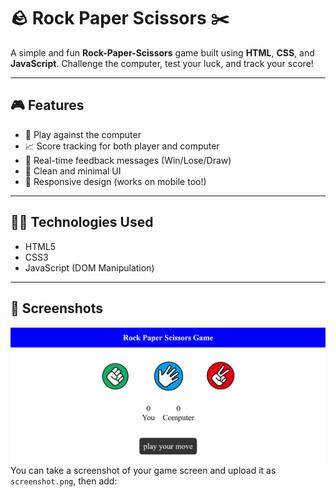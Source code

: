 # 🪨 Rock Paper Scissors ✂️

A simple and fun **Rock-Paper-Scissors** game built using **HTML**, **CSS**, and **JavaScript**. Challenge the computer, test your luck, and track your score!

---

## 🎮 Features

- 🔁 Play against the computer
- 📈 Score tracking for both player and computer
- 💬 Real-time feedback messages (Win/Lose/Draw)
- 🎨 Clean and minimal UI
- 📱 Responsive design (works on mobile too!)

---

## 🧑‍💻 Technologies Used

- HTML5
- CSS3
- JavaScript (DOM Manipulation)

---

## 📸 Screenshots
![Game Screenshot](screenshot.png)
You can take a screenshot of your game screen and upload it as `screenshot.png`, then add:

